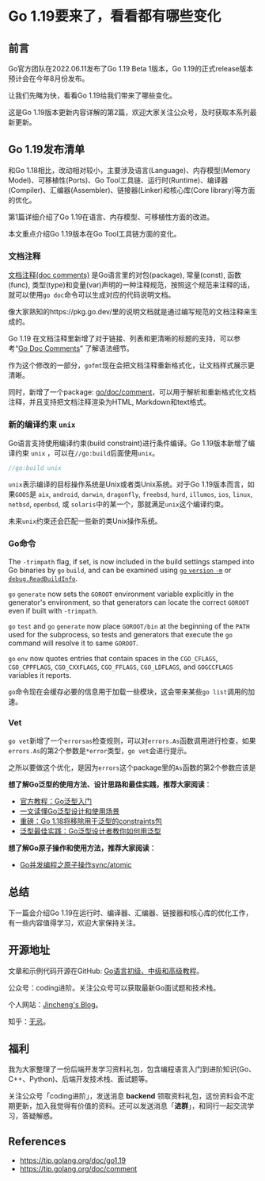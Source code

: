 # Go 1.19要来了，看看都有哪些变化

## 前言

Go官方团队在2022.06.11发布了Go 1.19 Beta 1版本，Go 1.19的正式release版本预计会在今年8月份发布。

让我们先睹为快，看看Go 1.19给我们带来了哪些变化。

这是Go 1.19版本更新内容详解的第2篇，欢迎大家关注公众号，及时获取本系列最新更新。

## Go 1.19发布清单

和Go 1.18相比，改动相对较小，主要涉及语言(Language)、内存模型(Memory Model)、可移植性(Ports)、Go Tool工具链、运行时(Runtime)、编译器(Compiler)、汇编器(Assembler)、链接器(Linker)和核心库(Core library)等方面的优化。

第1篇详细介绍了Go 1.19在语言、内存模型、可移植性方面的改进。

本文重点介绍Go 1.19版本在Go Tool工具链方面的变化。

### 文档注释

[文档注释(doc comments)](https://tip.golang.org/doc/comment) 是Go语言里的对包(package), 常量(const), 函数(func), 类型(type)和变量(var)声明的一种注释规范，按照这个规范来注释的话，就可以使用`go doc`命令可以生成对应的代码说明文档。

像大家熟知的https://pkg.go.dev/里的说明文档就是通过编写规范的文档注释来生成的。

Go 1.19 在文档注释里新增了对于链接、列表和更清晰的标题的支持，可以参考“[Go Doc Comments](https://tip.golang.org/doc/comment)” 了解语法细节。

作为这个修改的一部分，`gofmt`现在会把文档注释重新格式化，让文档样式展示更清晰。

同时，新增了一个package:  [go/doc/comment](https://tip.golang.org/pkg/go/doc/comment)，可以用于解析和重新格式化文档注释，并且支持把文档注释渲染为HTML, Markdown和text格式。

### 新的编译约束 `unix` 

Go语言支持使用编译约束(build constraint)进行条件编译。Go 1.19版本新增了编译约束 `unix` ，可以在`//go:build`后面使用`unix`。

```go
//go:build unix
```

`unix`表示编译的目标操作系统是Unix或者类Unix系统。对于Go 1.19版本而言，如果`GOOS`是 `aix`, `android`, `darwin`, `dragonfly`, `freebsd`, `hurd`, `illumos`, `ios`, `linux`, `netbsd`, `openbsd`, 或 `solaris`中的某一个，那就满足`unix`这个编译约束。

未来`unix`约束还会匹配一些新的类Unix操作系统。 

### Go命令

The `-trimpath` flag, if set, is now included in the build settings stamped into Go binaries by `go` `build`, and can be examined using [`go` `version` `-m`](https://pkg.go.dev/cmd/go#hdr-Print_Go_version) or [`debug.ReadBuildInfo`](https://pkg.go.dev/runtime/debug#ReadBuildInfo).

`go` `generate` now sets the `GOROOT` environment variable explicitly in the generator's environment, so that generators can locate the correct `GOROOT` even if built with `-trimpath`.

`go` `test` and `go` `generate` now place `GOROOT/bin` at the beginning of the `PATH` used for the subprocess, so tests and generators that execute the `go` command will resolve it to same `GOROOT`.

`go` `env` now quotes entries that contain spaces in the `CGO_CFLAGS`, `CGO_CPPFLAGS`, `CGO_CXXFLAGS`, `CGO_FFLAGS`, `CGO_LDFLAGS`, and `GOGCCFLAGS` variables it reports.

`go`命令现在会缓存必要的信息用于加载一些模块，这会带来某些`go list`调用的加速。

### Vet

`go vet`新增了一个`errorsas`检查规则，可以对`errors.As`函数调用进行检查，如果`errors.As`的第2个参数是`*error`类型，`go vet`会进行提示。

之所以要做这个优化，是因为`errors`这个package里的`As`函数的第2个参数应该是



**想了解Go泛型的使用方法、设计思路和最佳实践，推荐大家阅读**：

* [官方教程：Go泛型入门](https://mp.weixin.qq.com/s?__biz=Mzg2MTcwNjc1Mg==&mid=2247483720&idx=1&sn=57ec4877dfd364a59deacf1e74a4fb66&chksm=ce124e27f965c731432dcc89d1e0563cf84baaef482eaa068a91bee61f10cf85b433923b83b4&token=1782465473&lang=zh_CN#rd)
* [一文读懂Go泛型设计和使用场景](https://mp.weixin.qq.com/s?__biz=Mzg2MTcwNjc1Mg==&mid=2247483731&idx=1&sn=b2258b28e2f3c16b065a5a1b22c15b0d&chksm=ce124e3cf965c72a6a22e0ed15deda8238567407bbd7157a79753fc8b605727ab2153009493c&token=1782465473&lang=zh_CN#rd)
* [重磅：Go 1.18将移除用于泛型的constraints包](https://mp.weixin.qq.com/s?__biz=Mzg2MTcwNjc1Mg==&mid=2247483855&idx=1&sn=6ab4aeb140a1a08268dc8a0284a6f375&chksm=ce124ea0f965c7b6776061960d71e4ffb30484a82041f5b1d4786c4b49c4ffabc07a28b1cd48&token=1782465473&lang=zh_CN#rd)
* [泛型最佳实践：Go泛型设计者教你如何用泛型](https://mp.weixin.qq.com/s?__biz=Mzg2MTcwNjc1Mg==&mid=2247484015&idx=1&sn=576b2d8b84b3a8ce5bdd6952c2b84062&chksm=ce124d00f965c416b07dcb81c4dcb9cf75859b2787d4f00ec8c80b37ca42e58cc651420a3b33&token=1782465473&lang=zh_CN#rd)



**想了解Go原子操作和使用方法，推荐大家阅读**：

* [Go并发编程之原子操作sync/atomic](https://mp.weixin.qq.com/s?__biz=Mzg2MTcwNjc1Mg==&mid=2247484082&idx=1&sn=934787c9829391ba743bd611818ad0e2&chksm=ce124dddf965c4cb7d0f2d9d001ab4b7d949fbe87c4c8b7ee8d7498946824ec9aa6581cfe986&token=1782465473&lang=zh_CN#rd)



## 总结

下一篇会介绍Go 1.19在运行时、编译器、汇编器、链接器和核心库的优化工作，有一些内容值得学习，欢迎大家保持关注。



## 开源地址

文章和示例代码开源在GitHub: [Go语言初级、中级和高级教程](https://github.com/jincheng9/go-tutorial)。

公众号：coding进阶。关注公众号可以获取最新Go面试题和技术栈。

个人网站：[Jincheng's Blog](https://jincheng9.github.io/)。

知乎：[无忌](https://www.zhihu.com/people/thucuhkwuji)。



## 福利

我为大家整理了一份后端开发学习资料礼包，包含编程语言入门到进阶知识(Go、C++、Python)、后端开发技术栈、面试题等。

关注公众号「coding进阶」，发送消息 **backend** 领取资料礼包，这份资料会不定期更新，加入我觉得有价值的资料。还可以发送消息「**进群**」，和同行一起交流学习，答疑解惑。



## References

* https://tip.golang.org/doc/go1.19
* https://tip.golang.org/doc/comment
